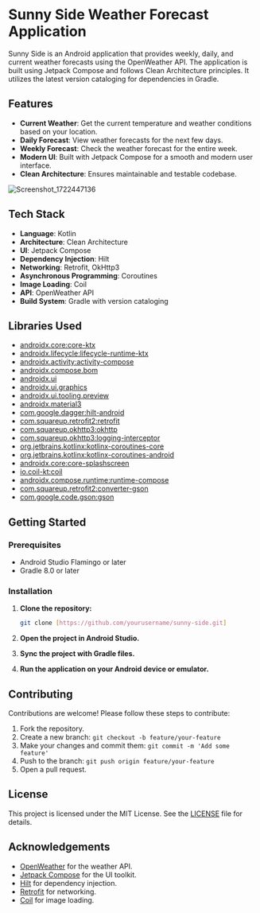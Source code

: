 # Sunny Side Weather Forecast Application

Sunny Side is an Android application that provides weekly, daily, and current weather forecasts using the OpenWeather API. The application is built using Jetpack Compose and follows Clean Architecture principles. It utilizes the latest version cataloging for dependencies in Gradle.

## Features

- **Current Weather**: Get the current temperature and weather conditions based on your location.
- **Daily Forecast**: View weather forecasts for the next few days.
- **Weekly Forecast**: Check the weather forecast for the entire week.
- **Modern UI**: Built with Jetpack Compose for a smooth and modern user interface.
- **Clean Architecture**: Ensures maintainable and testable codebase.

![Screenshot_1722447136](https://github.com/user-attachments/assets/0b3093c0-8185-4409-bbe6-548ce3fb0550)

## Tech Stack

- **Language**: Kotlin
- **Architecture**: Clean Architecture
- **UI**: Jetpack Compose
- **Dependency Injection**: Hilt
- **Networking**: Retrofit, OkHttp3
- **Asynchronous Programming**: Coroutines
- **Image Loading**: Coil
- **API**: OpenWeather API
- **Build System**: Gradle with version cataloging

## Libraries Used

- [androidx.core:core-ktx](https://developer.android.com/jetpack/androidx/releases/core)
- [androidx.lifecycle:lifecycle-runtime-ktx](https://developer.android.com/jetpack/androidx/releases/lifecycle)
- [androidx.activity:activity-compose](https://developer.android.com/jetpack/androidx/releases/activity)
- [androidx.compose.bom](https://developer.android.com/jetpack/compose/bom)
- [androidx.ui](https://developer.android.com/jetpack/compose)
- [androidx.ui.graphics](https://developer.android.com/jetpack/compose)
- [androidx.ui.tooling.preview](https://developer.android.com/jetpack/compose)
- [androidx.material3](https://developer.android.com/jetpack/androidx/releases/material3)
- [com.google.dagger:hilt-android](https://dagger.dev/hilt/)
- [com.squareup.retrofit2:retrofit](https://square.github.io/retrofit/)
- [com.squareup.okhttp3:okhttp](https://square.github.io/okhttp/)
- [com.squareup.okhttp3:logging-interceptor](https://square.github.io/okhttp/)
- [org.jetbrains.kotlinx:kotlinx-coroutines-core](https://github.com/Kotlin/kotlinx.coroutines)
- [org.jetbrains.kotlinx:kotlinx-coroutines-android](https://github.com/Kotlin/kotlinx.coroutines)
- [androidx.core:core-splashscreen](https://developer.android.com/jetpack/androidx/releases/core-splashscreen)
- [io.coil-kt:coil](https://coil-kt.github.io/coil/)
- [androidx.compose.runtime:runtime-compose](https://developer.android.com/jetpack/compose/runtime)
- [com.squareup.retrofit2:converter-gson](https://square.github.io/retrofit/)
- [com.google.code.gson:gson](https://github.com/google/gson)

## Getting Started

### Prerequisites

- Android Studio Flamingo or later
- Gradle 8.0 or later

### Installation

1. **Clone the repository:**
   ```bash
   git clone [https://github.com/yourusername/sunny-side.git]
   ```
2. **Open the project in Android Studio.**

3. **Sync the project with Gradle files.**

4. **Run the application on your Android device or emulator.**

## Contributing

Contributions are welcome! Please follow these steps to contribute:

1. Fork the repository.
2. Create a new branch: `git checkout -b feature/your-feature`
3. Make your changes and commit them: `git commit -m 'Add some feature'`
4. Push to the branch: `git push origin feature/your-feature`
5. Open a pull request.

## License

This project is licensed under the MIT License. See the [LICENSE](LICENSE) file for details.

## Acknowledgements

- [OpenWeather](https://openweathermap.org/) for the weather API.
- [Jetpack Compose](https://developer.android.com/jetpack/compose) for the UI toolkit.
- [Hilt](https://dagger.dev/hilt/) for dependency injection.
- [Retrofit](https://square.github.io/retrofit/) for networking.
- [Coil](https://coil-kt.github.io/coil/) for image loading.
